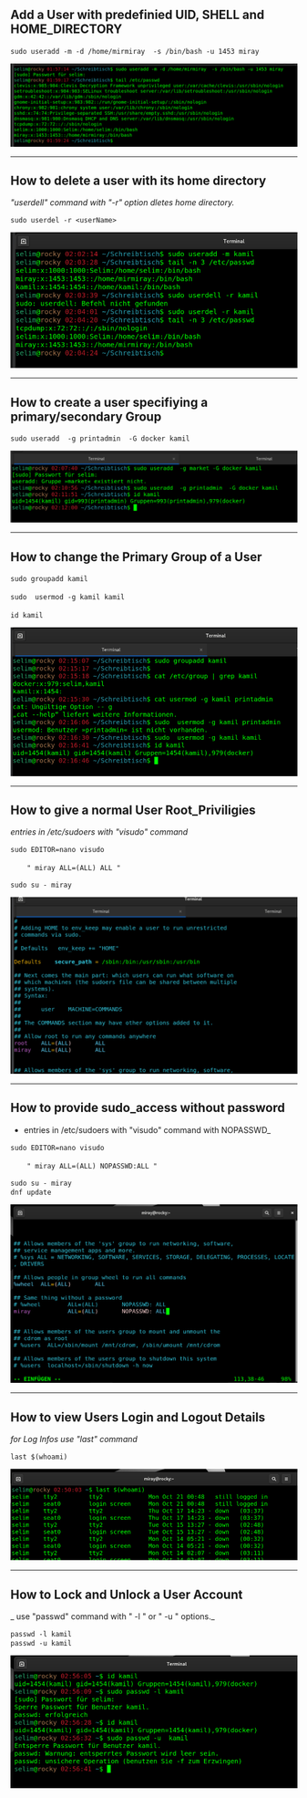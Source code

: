## Add a User with predefinied UID, SHELL and HOME_DIRECTORY

````
sudo useradd -m -d /home/mirmiray  -s /bin/bash -u 1453 miray

````

![users1](images/users1.png)

----
## How to delete a user with its home directory

_"userdell" command with "-r" option dletes home directory._

````
sudo userdel -r <userName>
````

![users2](images/users2.png)

----

## How to create a user specifiying a primary/secondary Group


````
sudo useradd  -g printadmin  -G docker kamil 
````

![users3](images/users3.png)

----

## How to change the Primary Group of a User


````
sudo groupadd kamil

sudo  usermod -g kamil kamil

id kamil
````

![users4](images/users4.png)

----

## How to give a normal User Root_Priviligies

_entries in /etc/sudoers with "visudo" command_


````
sudo EDITOR=nano visudo

    " miray ALL=(ALL) ALL "
````

````
sudo su - miray
````

![users5](images/users5.png)

----

## How to provide sudo_access without password

- entries in /etc/sudoers with "visudo" command with NOPASSWD_


````
sudo EDITOR=nano visudo

    " miray ALL=(ALL) NOPASSWD:ALL "
````

````
sudo su - miray
dnf update
````

![users7](images/users7.png)

----

## How to view Users Login and Logout Details

_for Log Infos use  "last" command_


````
last $(whoami)
````


![users6](images/users6.png)

----

## How to Lock and Unlock a User Account

_ use  "passwd" command with " -l " or " -u " options._


````
passwd -l kamil
passwd -u kamil
````


![users8](images/users8.png)